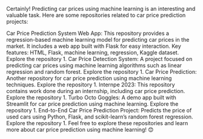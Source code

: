 Certainly! Predicting car prices using machine learning is an interesting and valuable task. Here are some repositories related to car price prediction projects:

Car Price Prediction System Web App:
This repository provides a regression-based machine learning model for predicting car prices in the market. It includes a web app built with Flask for easy interaction.
Key features: HTML, Flask, machine learning, regression, Kaggle dataset.
Explore the repository 1.
Car Price Detection System:
A project focused on predicting car prices using machine learning algorithms such as linear regression and random forest.
Explore the repository 1.
Car Price Prediction:
Another repository for car price prediction using machine learning techniques.
Explore the repository 1.
Internpe 2023:
This repository contains work done during an internship, including car price prediction.
Explore the repository 1.
Turbo Octo Goggles:
A demo app built with Streamlit for car price prediction using machine learning.
Explore the repository 1.
End-to-End Car Price Prediction Project:
Predicts the price of used cars using Python, Flask, and scikit-learn’s random forest regression.
Explore the repository 1.
Feel free to explore these repositories and learn more about car price prediction using machine learning! 😊
